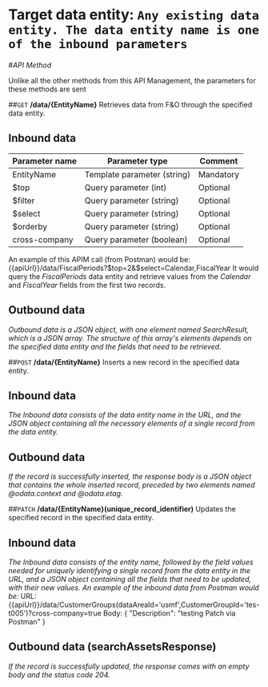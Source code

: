 # Target data entity: `Any existing data entity. The data entity name is one of the inbound parameters`

#_API Method_

Unlike all the other methods from this API Management, the parameters for these methods are sent 

##`GET` **/data/{EntityName}**
Retrieves data from F&O through the specified data entity.

## Inbound data
| Parameter name| Parameter type | Comment |
|--|--|--|
| EntityName | Template parameter (string) | Mandatory |
| $top | Query parameter (int) | Optional |
| $filter | Query parameter (string) | Optional |
| $select | Query parameter (string) | Optional |
| $orderby | Query parameter (string) | Optional |
| cross-company | Query parameter (boolean) | Optional |

An example of this APIM call (from Postman) would be:
{{apiUrl}}/data/FiscalPeriods?$top=2&$select=Calendar,FiscalYear
It would query the _FiscalPeriods_ data entity and retrieve values from the _Calendar_ and _FiscalYear_ fields from the first two records.

## Outbound data
_Outbound data is a JSON object, with one element named SearchResult, which is a JSON array. The structure of this array's elements depends on the specified data entity and the fields that need to be retrieved._

##`POST` **/data/{EntityName}**
Inserts a new record in the specified data entity.

## Inbound data
_The Inbound data consists of the data entity name in the URL, and the JSON object containing all the necessary elements of a single record from the data entity._

## Outbound data
_If the record is successfully inserted, the response body is a JSON object that contains the whole inserted record, preceded by two elements named @odata.context and @odata.etag._


##`PATCH` **/data/{EntityName}(unique_record_identifier)**
Updates the specified record in the specified data entity.

## Inbound data
_The Inbound data consists of the entity name, followed by the field values needed for uniquely identifying a single record from the data entity in the URL, and a JSON object containing all the fields that need to be updated, with their new values. An example of the inbound data from Postman would be:_
URL:
{{apiUrl}}/data/CustomerGroups(dataAreaId='usmf',CustomerGroupId='tes-t005')?cross-company=true
Body:
{
    "Description": "testing Patch via Postman"
}

## Outbound data (searchAssetsResponse)
_If the record is successfully updated, the response comes with an empty body and the status code 204._